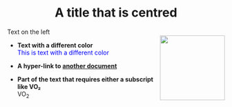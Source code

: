   <h1 align="center">A title that is centred</h1>
 
  Text on the left  
  <img src="image.png" align="right" width="150">

- **Text with a different color**  
  <span style="color:blue">This is text with a different color</span>

- **A hyper-link to [another document](readme.md)**  

- **Part of the text that requires either a subscript like VO₂**  
  VO<sub>2</sub>
